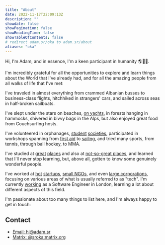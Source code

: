 ```yaml
---
title: "About"
date: 2022-11-17T22:09:13Z
description: ""
showdate: false
showPagination: false
showReadingTime: false
showTableOfContents: false
# redirect adam.sr/oka to adam.sr/about
aliases: "oka"
---
```


<!-- TODO: Update with links as I write blog posts -->


Hi, I'm Adam, and in essence, I'm a keen participant in humanity 🌎🙋‍♂️.

I'm incredibly grateful for all the opportunities to explore and learn things about the World that I've already had, and for all the amazing people from all walks of life that I've met:

I've traveled in almost everything from crammed Albanian busses to business-class flights, hitchhiked in strangers' cars, and sailed across seas in half-broken sailboats.

I've slept under the stars on beaches, [on yachts](/charter), in forests hanging in hammocks, shivered in bivvy bags in the Alps, but also enjoyed great food from Couchsurfing hosts.

I've volunteered in orphanages, [student](https://www.hackbridge.io/) [societies](https://unimak.sk/), participated in workshops spanning from [first aid](https://www.icrc.org/) to [sailing](https://www.rya.org.uk/), and tried many sports, from tennis, through ball hockey, to MMA.

I've studied at [great](https://ib.gjh.sk/en/) [places](http://www.eng.cam.ac.uk/) and also at [not-so-great places](http://notgonnashamesuch.place/s), and learned that I'll never stop learning, but, above all, gotten to know some genuinely wonderful people.

I've worked at [hot](https://exponea.com) [startups](https://www.everest-systems.com/), [small NGOs](https://centreforglobalequality.org/), and even [large corporations](https://www.tomra.com/en), focusing on various areas of what is usually referred to as "tech". I'm currently [working](/job) as a Software Engineer in London, learning a lot about different aspects of this field.

I'm passionate about too many things to list here, and I'm always happy to get in touch:


## Contact

- [Email: hi@adam.sr](mailto:hi@adam.sr)
- [Matrix: @sroka:matrix.org](https://matrix.to/#/@sroka:matrix.org)
<!-- [Mastodon: @adamsroka@mstdn.io](https://mstdn.io/@adamsroka) -->
